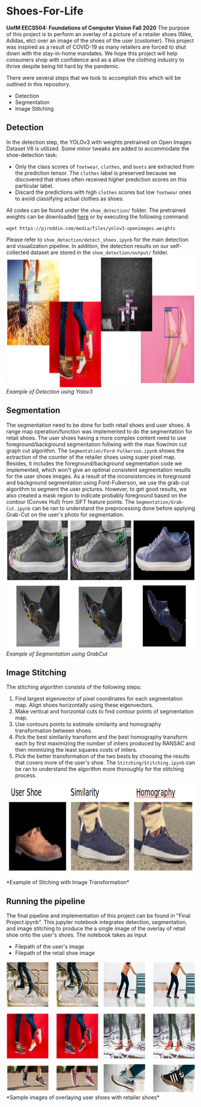# Shoes-For-Life
**UofM EECS504: Foundations of Computer Vision Fall 2020**
The purpose of this project is to perform an overlay of a picture of a retailer shoes (Nike, Adidas, etc) over an image of the shoes of the user (customer). This project was inspired as a result of COVID-19 as many retailers are forced to shut down with the stay-in-home mandates. We hope this project will help consumers shop with confidence and as a allow the clothing industry to thrive despite being hit hard by the pandemic.  

There were several steps that we took to accomplish this which will be outlined in this repository.  
* Detection
* Segmentation
* Image Stitching

## Detection
In the detection step, the YOLOv3 with weights pretrained on Open Images Dataset V6 is utilized. Some minor tweaks are added to accommodate the shoe-detection task:

* Only the class scores of `footwear`, `clothes`, and `boots` are extracted from the prediction tensor. The `clothes` label is preserved because we discovered that shoes often received higher prediction scores on this particular label.
* Discard the predictions with high `clothes` scores but low `footwear` ones to avoid classifying actual clothes as shoes.

All codes can be found under the `shoe_detection/` folder. The pretrained weights can be downloaded [here](https://pjreddie.com/media/files/yolov3-openimages.weights) or by executing the following command:

```shell
wget https://pjreddie.com/media/files/yolov3-openimages.weights
```

Please refer to `shoe_detection/detect_shoes.ipynb` for the main detection and visualization pipeline. In addition, the detection results on our self-collected dataset are stored in the `shoe_detection/output/` folder. 
<img src="images/DetectionsExample.png" alt="drawing" height="350" title="Detection Example"/>  
*Example of Detection using Yolov3*

## Segmentation
The segmentation need to be done for both retail shoes and user shoes.
A range map operation/function was implemented to do the segmentation for retail shoes. 
The user shoes having a more complex content need to use foreground/background segmentation follwing with the max flow/min cut graph cut algorithm.
The `Segmentation/Ford-Fulkerson.ipynb` shows the extraction of the counter of the retailer shoes using super pixel map. Besides, it includes the foreground/background segmentation code we implemented, which won’t give an optimal consistent segmentation results for the user shoes images.
As a result of the inconsistencies in foreground and background segmentation using Ford-Fulkerson, we use the grab-cut algorithm to segment the user pictures. However, to get good results, we also created a mask region to indicate probably foreground based on the contour (Convex Hull) from SIFT feature points. The `Segmentation/Grab-Cut.ipynb` can be ran to understand the preprocessing done before applying Grab-Cut on the user's photo for segmentation.
<img src="images/SegmentationExample.png" alt="drawing" height="350" title="Segmentation Example"/>  
*Example of Segmentation using GrabCut*

## Image Stitching
The stitching algorithm consists of the following steps:
1. Find largest eigenvector of pixel coordinates for each segmentation map. Align shoes horizontally using these eigenvectors.
2. Make vertical and horizontal cuts to find contour points of segmentation map.
3. Use contours points to estimate similarity and homography transformation between shoes.
4. Pick the best similarity transform and the best homography transform each by first maximizing the number of inliers produced by RANSAC and then minimizing the least squares costs of inliers.
5. Pick the better transformation of the two bests by choosing the results that covers more of the user's shoe.
The `Stitching/Stitching.ipynb` can be ran to understand the algorithm more thoroughly for the stitching process.
<img src="images/StitchingsExample.png" alt="drawing" height="250" title="Stitching Example"/>  
*Example of Stiching with Image Transformation*

## Running the pipeline
The final pipeline and implementation of this project can be found in "Final Project.ipynb". This jupyter notebook integrates detection, segmentation, and image stitching to produce the a single image of the overlay of retail shoe onto the user's shoes. The notebook takes as input 
* Filepath of the user's image
* Filepath of the retail shoe image
<img src="images/Results.jpg" alt="drawing" height="350" title="Result Image"/>  
*Sample images of overlaying user shoes with retailer shoes*

